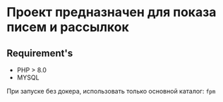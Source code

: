 # Проект предназначен для показа писем и рассылкок

## Requirement's
+ PHP > 8.0
+ MYSQL

При запуске без докера, использовать только основной каталог: `fpm`



